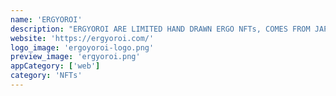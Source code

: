 ```yaml
---
name: 'ERGYOROI'
description: "ERGYOROI ARE LIMITED HAND DRAWN ERGO NFTs, COMES FROM JAPANESE WORDS THE Ō-YOROI (大鎧) WHICH MEANS "GREAT ARMOR". FOR THE MOST PART THE Ō-YOROI WAS A RICH MAN'S ARMOR AND NOT USED BY LOWER RANKING SAMURAI."
website: 'https://ergyoroi.com/'
logo_image: 'ergoyoroi-logo.png'
preview_image: 'ergyoroi.png'
appCategory: ['web']
category: 'NFTs'
---
```

